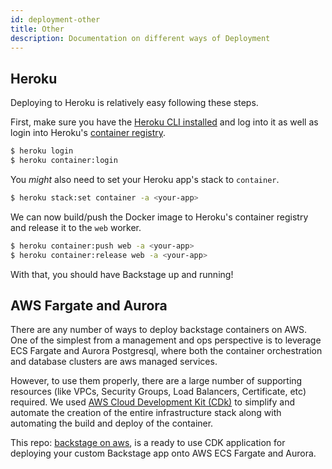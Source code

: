 ```yaml
---
id: deployment-other
title: Other
description: Documentation on different ways of Deployment
---
```


## Heroku

Deploying to Heroku is relatively easy following these steps.

First, make sure you have the
[Heroku CLI installed](https://devcenter.heroku.com/articles/heroku-cli) and log
into it as well as login into Heroku's
[container registry](https://devcenter.heroku.com/articles/container-registry-and-runtime).

```bash
$ heroku login
$ heroku container:login
```

You _might_ also need to set your Heroku app's stack to `container`.

```bash
$ heroku stack:set container -a <your-app>
```

We can now build/push the Docker image to Heroku's container registry and
release it to the `web` worker.

```bash
$ heroku container:push web -a <your-app>
$ heroku container:release web -a <your-app>
```

With that, you should have Backstage up and running!

## AWS Fargate and Aurora

There are any number of ways to deploy backstage containers on AWS. 
One of the simplest from a management and ops perspective is to leverage ECS Fargate and Aurora Postgresql, where both the container orchestration and database clusters are aws managed services.

However, to use them properly, there are a large number of supporting resources (like VPCs, Security Groups, Load Balancers, Certificate, etc) required. We used [AWS Cloud Development Kit (CDk)](https://aws.amazon.com/cdk/) to simplify and automate the creation of the entire infrastructure stack along with automating the build and deploy of the container. 

This repo: [backstage on aws](https://github.com/rbogle/backstage-on-aws), is a ready to use CDK application for deploying your custom Backstage app onto AWS ECS Fargate and Aurora. 
